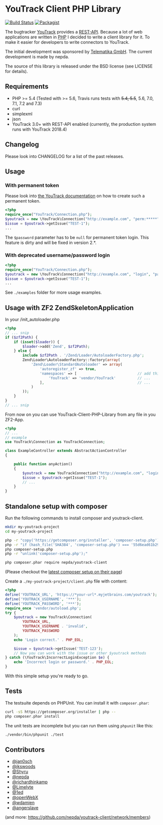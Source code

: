 YouTrack Client PHP Library
===========================

[![Build Status](https://travis-ci.org/nepda/youtrack-client.png?branch=master)](https://travis-ci.org/nepda/youtrack-client)
[![Packagist](https://img.shields.io/packagist/v/nepda/youtrack-client.svg)](https://packagist.org/packages/nepda/youtrack-client)

The bugtracker [YouTrack](http://www.jetbrains.com/youtrack/) provides a
[REST-API](https://www.jetbrains.com/help/youtrack/incloud/YouTrack-REST-API-Reference.html).
Because a lot of web applications are written in [PHP](http://php.net) I decided to write a client library for it.
To make it easier for developers to write connectors to YouTrack.

The initial development was sponsored by [Telematika GmbH](http://www.telematika.de).
The current development is made by nepda.

The source of this library is released under the BSD license (see LICENSE for details).

## Requirements

* PHP >= 5.4 (Tested with >= 5.6, Travis runs tests with ~~5.4, 5.5~~, 5.6, 7.0, 7.1, 7.2 and 7.3)
* curl
* simplexml
* json
* YouTrack 3.0+ with REST-API enabled (currently, the production system runs with YouTrack 2018.4)

## Changelog

Please look into CHANGELOG for a list of the past releases.

## Usage

### With permanent token

Please look into
[the YouTrack documentation](https://www.jetbrains.com/help/youtrack/incloud/Log-in-to-YouTrack.html) on how
to create such a permanent token.

```php
<?php
require_once("YouTrack/Connection.php");
$youtrack = new \YouTrack\Connection("http://example.com", "perm:*****", null);
$issue = $youtrack->getIssue("TEST-1");
...
```

The `$password` parameter has to be `null` for permanent token login. This feature is dirty and will be fixed in version
2.*.

### With deprecated username/password login

```php
<?php
require_once("YouTrack/Connection.php");
$youtrack = new \YouTrack\Connection("http://example.com", "login", "password");
$issue = $youtrack->getIssue("TEST-1");
...
```

See `./examples` folder for more usage examples.

## Usage with ZF2 ZendSkeletonApplication

In your /init_autoloader.php

```php
<?php
// ... snip
if ($zf2Path) {
    if (isset($loader)) {
        $loader->add('Zend', $zf2Path);
    } else {
        include $zf2Path . '/Zend/Loader/AutoloaderFactory.php';
        Zend\Loader\AutoloaderFactory::factory(array(
            'Zend\Loader\StandardAutoloader' => array(
                'autoregister_zf' => true,
                'namespaces' => [                            // add this
                    'YouTrack' => 'vendor/YouTrack'          // ...
                ],                                           // ...
            )
        ));
    }
}
// ... snip
```

From now on you can use YouTrack-Client-PHP-Library from any file in you ZF2-App.

```php
<?php
// ...
// example
use YouTrack\Connection as YouTrackConnection;

class ExampleController extends AbstractActionController
{

    public function anyAction()
    {
        $youtrack = new YouTrackConnection("http://example.com", "login", "password");
        $issue = $youtrack->getIssue("TEST-1");
        // ...
    }
}
```

## Standalone setup with composer

Run the following commands to install composer and youtrack-client.

```sh
mkdir my-youtrack-project
cd my-youtrack-project

php -r "copy('https://getcomposer.org/installer', 'composer-setup.php');"
php -r "if (hash_file('SHA384', 'composer-setup.php') === '55d6ead61b29c7bdee5cccfb50076874187bd9f21f65d8991d46ec5cc90518f447387fb9f76ebae1fbbacf329e583e30') { echo 'Installer verified'; } else { echo 'Installer corrupt'; unlink('composer-setup.php'); } echo PHP_EOL;"
php composer-setup.php
php -r "unlink('composer-setup.php');"

php composer.phar require nepda/youtrack-client
```
(Please checkout the [latest composer setup on their page](https://getcomposer.org/download/))

Create a `./my-youtrack-project/client.php` file with content:

```php
<?php
define('YOUTRACK_URL', 'https://*your-url*.myjetbrains.com/youtrack');
define('YOUTRACK_USERNAME', '***');
define('YOUTRACK_PASSWORD', '***');
require_once 'vendor/autoload.php';
try {
    $youtrack = new YouTrack\Connection(
        YOUTRACK_URL,
        YOUTRACK_USERNAME . 'invalid',
        YOUTRACK_PASSWORD
    );
    echo 'Login correct.' . PHP_EOL;

    $issue = $youtrack->getIssue('TEST-123');
    // Now you can work with the issue or other $youtrack methods
} catch (\YouTrack\IncorrectLoginException $e) {
    echo 'Incorrect login or password.' . PHP_EOL;
}
```

With this simple setup you're ready to go.

## Tests

The testsuite depends on PHPUnit. You can install it with `composer.phar`:

```sh
curl -sS https://getcomposer.org/installer | php --
php composer.phar install
```

The unit tests are incomplete but you can run them using `phpunit` like this:

```sh
./vendor/bin/phpunit ./test
```

## Contributors

* [@jan0sch](https://github.com/jan0sch)
* [@jkswoods](https://github.com/jkswoods)
* [@Shyru](https://github.com/Shyru)
* [@nepda](https://github.com/nepda)
* [@richardhinkamp](https://github.com/richardhinkamp)
* [@Limelyte](https://github.com/Limelyte)
* [@1ed](https://github.com/1ed)
* [@openWebX](https://github.com/openWebX)
* [@wdamien](https://github.com/wdamien)
* [@angerslave](https://github.com/Angerslave)

(and more: https://github.com/nepda/youtrack-client/network/members)
